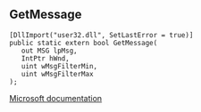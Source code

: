 ## GetMessage

```
[DllImport("user32.dll", SetLastError = true)]
public static extern bool GetMessage(
   out MSG lpMsg,
   IntPtr hWnd,
   uint wMsgFilterMin,
   uint wMsgFilterMax
);
```

[Microsoft documentation](https://docs.microsoft.com/en-us/windows/win32/api/winuser/nf-winuser-getmessage)
